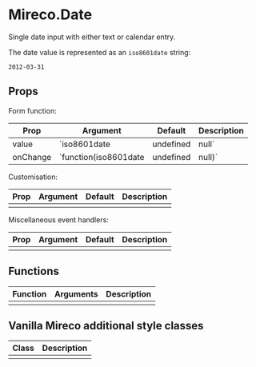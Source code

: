 # Mireco.Date

Single date input with either text or calendar entry.

The date value is represented as an `iso8601date` string:

```
2012-03-31
```

## Props

Form function:

| Prop | Argument | Default | Description |
| ---- | -------- | ------- | ----------- |
| value | `iso8601date|undefined|null` | `undefined` | Current date value. |
| onChange | `function(iso8601date|undefined|null)` | `undefined` | Callback when value changes. |

Customisation:

| Prop | Argument | Default | Description |
| ---- | -------- | ------- | ----------- |
|  |  |  |  |

Miscellaneous event handlers:

| Prop | Argument | Default | Description |
| ---- | -------- | ------- | ----------- |
|  |  |  |  |

## Functions

| Function | Arguments | Description |
| -------- | --------- | ----------- |
|  |  |  |

## Vanilla Mireco additional style classes

| Class | Description |
| ----- | ----------- |
|  |  |
